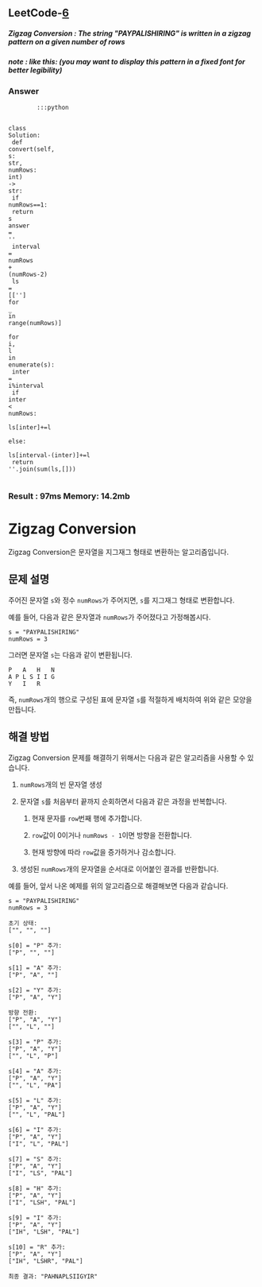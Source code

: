<h2>LeetCode-<a href="https://leetcode.com/problems/zigzag-conversion/description/">6</a></h2>
<h5>Zigzag Conversion : The string "PAYPALISHIRING" is written in a zigzag pattern on a given number of rows</h5>
<h5>note : like this: (you may want to display this pattern in a fixed font for better legibility)</h5><h3>Answer</h3><div class="codehilite"><pre><span></span><code><span class="w">        </span><span class="o">::</span><span class="err">:</span><span class="n">python</span><span class="w"></span>

<span class="k">class</span><span class="w"> </span><span class="nl">Solution</span><span class="p">:</span><span class="w"></span>
<span class="w">    </span><span class="n">def</span><span class="w"> </span><span class="nf">convert</span><span class="p">(</span><span class="n">self</span><span class="p">,</span><span class="w"> </span><span class="nl">s</span><span class="p">:</span><span class="w"> </span><span class="nf">str</span><span class="p">,</span><span class="w"> </span><span class="nl">numRows</span><span class="p">:</span><span class="w"> </span><span class="nc">int</span><span class="p">)</span><span class="w"> </span><span class="o">-&gt;</span><span class="w"> </span><span class="nf">str</span><span class="err">:</span><span class="w"></span>
<span class="w">        </span><span class="k">if</span><span class="w"> </span><span class="n">numRows</span><span class="o">==</span><span class="mi">1</span><span class="err">:</span><span class="w"></span>
<span class="w">            </span><span class="k">return</span><span class="w"> </span><span class="n">s</span><span class="w"></span>
<span class="w">        </span><span class="n">answer</span><span class="w"> </span><span class="o">=</span><span class="w"> </span><span class="s1">&#39;&#39;</span><span class="w"></span>
<span class="w">        </span><span class="k">interval</span><span class="w"> </span><span class="o">=</span><span class="w"> </span><span class="n">numRows</span><span class="w"> </span><span class="o">+</span><span class="w"> </span><span class="p">(</span><span class="n">numRows</span><span class="o">-</span><span class="mi">2</span><span class="p">)</span><span class="w"></span>
<span class="w">        </span><span class="n">ls</span><span class="w"> </span><span class="o">=</span><span class="w"> </span><span class="o">[</span><span class="n">[&#39;&#39;</span><span class="o">]</span><span class="w"> </span><span class="k">for</span><span class="w"> </span><span class="n">_</span><span class="w"> </span><span class="ow">in</span><span class="w"> </span><span class="k">range</span><span class="p">(</span><span class="n">numRows</span><span class="p">)</span><span class="err">]</span><span class="w"> </span>
<span class="w">        </span><span class="k">for</span><span class="w"> </span><span class="n">i</span><span class="p">,</span><span class="w"> </span><span class="n">l</span><span class="w"> </span><span class="ow">in</span><span class="w"> </span><span class="n">enumerate</span><span class="p">(</span><span class="n">s</span><span class="p">)</span><span class="err">:</span><span class="w"></span>
<span class="w">            </span><span class="n">inter</span><span class="w"> </span><span class="o">=</span><span class="w"> </span><span class="n">i</span><span class="o">%</span><span class="k">interval</span><span class="w"></span>
<span class="w">            </span><span class="k">if</span><span class="w"> </span><span class="n">inter</span><span class="w"> </span><span class="o">&lt;</span><span class="w"> </span><span class="nl">numRows</span><span class="p">:</span><span class="w"></span>
<span class="w">                </span><span class="n">ls</span><span class="o">[</span><span class="n">inter</span><span class="o">]+=</span><span class="n">l</span><span class="w"></span>
<span class="w">            </span><span class="k">else</span><span class="err">:</span><span class="w"></span>
<span class="w">                </span><span class="n">ls</span><span class="o">[</span><span class="n">interval-(inter)</span><span class="o">]+=</span><span class="n">l</span><span class="w"></span>
<span class="w">        </span><span class="k">return</span><span class="w"> </span><span class="s1">&#39;&#39;</span><span class="p">.</span><span class="k">join</span><span class="p">(</span><span class="nf">sum</span><span class="p">(</span><span class="n">ls</span><span class="p">,</span><span class="err">[]</span><span class="p">))</span><span class="w"></span>
</code></pre></div><h3>Result : 97ms Memory: 14.2mb</h3>
 # Zigzag Conversion

Zigzag Conversion은 문자열을 지그재그 형태로 변환하는 알고리즘입니다.

## 문제 설명

주어진 문자열 `s`와 정수 `numRows`가 주어지면, `s`를 지그재그 형태로 변환합니다.

예를 들어, 다음과 같은 문자열과 `numRows`가 주어졌다고 가정해봅시다.

```
s = "PAYPALISHIRING"
numRows = 3
```

그러면 문자열 `s`는 다음과 같이 변환됩니다.

```
P   A   H   N
A P L S I I G
Y   I   R
```

즉, `numRows`개의 행으로 구성된 표에 문자열 `s`를 적절하게 배치하여 위와 같은 모양을 만듭니다.

## 해결 방법

Zigzag Conversion 문제를 해결하기 위해서는 다음과 같은 알고리즘을 사용할 수 있습니다.

1. `numRows`개의 빈 문자열 생성

2. 문자열 `s`를 처음부터 끝까지 순회하면서 다음과 같은 과정을 반복합니다.

    1. 현재 문자를 `row`번째 행에 추가합니다.
    
    2. `row`값이 0이거나 `numRows - 1`이면 방향을 전환합니다.
    
    3. 현재 방향에 따라 `row`값을 증가하거나 감소합니다.

3. 생성된 `numRows`개의 문자열을 순서대로 이어붙인 결과를 반환합니다.

예를 들어, 앞서 나온 예제를 위의 알고리즘으로 해결해보면 다음과 같습니다.

```
s = "PAYPALISHIRING"
numRows = 3

초기 상태:
["", "", ""]

s[0] = "P" 추가:
["P", "", ""]

s[1] = "A" 추가:
["P", "A", ""]

s[2] = "Y" 추가:
["P", "A", "Y"]

방향 전환:
["P", "A", "Y"]
["", "L", ""]

s[3] = "P" 추가:
["P", "A", "Y"]
["", "L", "P"]

s[4] = "A" 추가:
["P", "A", "Y"]
["", "L", "PA"]

s[5] = "L" 추가:
["P", "A", "Y"]
["", "L", "PAL"]

s[6] = "I" 추가:
["P", "A", "Y"]
["I", "L", "PAL"]

s[7] = "S" 추가:
["P", "A", "Y"]
["I", "LS", "PAL"]

s[8] = "H" 추가:
["P", "A", "Y"]
["I", "LSH", "PAL"]

s[9] = "I" 추가:
["P", "A", "Y"]
["IH", "LSH", "PAL"]

s[10] = "R" 추가:
["P", "A", "Y"]
["IH", "LSHR", "PAL"]

최종 결과: "PAHNAPLSIIGYIR"
```
